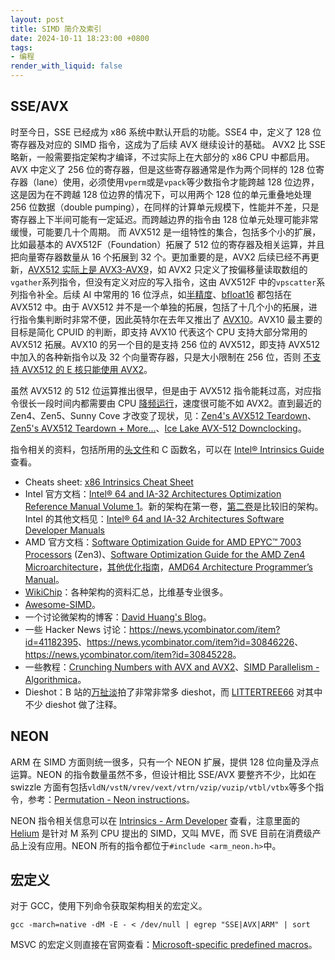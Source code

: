```yaml
---
layout: post
title: SIMD 简介及索引
date: 2024-10-11 18:23:00 +0800
tags: 
- 编程
render_with_liquid: false
---
```


## SSE/AVX

时至今日，SSE 已经成为 x86 系统中默认开启的功能。SSE4 中，定义了 128 位寄存器及对应的 SIMD 指令，这成为了后续 AVX 继续设计的基础。
AVX2 比 SSE 略新，一般需要指定架构才编译，不过实际上在大部分的 x86 CPU 中都启用。AVX 中定义了 256 位的寄存器，但是这些寄存器通常是作为两个同样的 128 位寄存器（lane）使用，必须使用`vperm`或是`vpack`等少数指令才能跨越 128 位边界，这是因为在不跨越 128 位边界的情况下，可以用两个 128 位的单元重叠地处理 256 位数据（double pumping），在同样的计算单元规模下，性能并不差，只是寄存器上下半间可能有一定延迟。而跨越边界的指令由 128 位单元处理可能非常缓慢，可能要几十个周期。
而 AVX512 是一组特性的集合，包括多个小的扩展，比如最基本的 AVX512F（Foundation）拓展了 512 位的寄存器及相关运算，并且把向量寄存器数量从 16 个拓展到 32 个。更加重要的是，AVX2 后续已经不再更新，[AVX512 实际上是 AVX3-AVX9](https://chipsandcheese.com/i/138977252/from-avx-to-avx-to-avx-to-avx)，如 AVX2 只定义了按偏移量读取数组的`vgather`系列指令，但没有定义对应的写入指令，这由 AVX512F 中的`vpscatter`系列指令补全。后续 AI 中常用的 16 位浮点，如[半精度](https://en.wikipedia.org/wiki/Half-precision_floating-point_format)、[bfloat16](https://en.wikipedia.org/wiki/Bfloat16_floating-point_format) 都包括在 AVX512 中。由于 AVX512 并不是一个单独的拓展，包括了十几个小的拓展，进行指令集判断时非常不便，因此英特尔在去年又推出了 [AVX10](https://cdrdv2-public.intel.com/784343/356368-intel-avx10-tech-paper.pdf)。AVX10 最主要的目标是简化 CPUID 的判断，即支持 AVX10 代表这个 CPU 支持大部分常用的 AVX512 拓展。AVX10 的另一个目的是支持 256 位的 AVX512，即支持 AVX512 中加入的各种新指令以及 32 个向量寄存器，只是大小限制在 256 位，否则 [不支持 AVX512 的 E 核只能使用 AVX2](https://www.anandtech.com/show/17047/the-intel-12th-gen-core-i912900k-review-hybrid-performance-brings-hybrid-complexity/2)。

虽然 AVX512 的 512 位运算推出很早，但是由于 AVX512 指令能耗过高，对应指令很长一段时间内都需要由 CPU [降频运行](https://lemire.me/blog/2018/09/07/avx-512-when-and-how-to-use-these-new-instructions/)，速度很可能不如 AVX2。直到最近的 Zen4、Zen5、Sunny Cove 才改变了现状，见：[Zen4's AVX512 Teardown](https://www.mersenneforum.org/node/21615?t=28102)、[Zen5's AVX512 Teardown + More...](http://www.numberworld.org/blogs/2024_8_7_zen5_avx512_teardown/)、[Ice Lake AVX-512 Downclocking](https://travisdowns.github.io/blog/2020/08/19/icl-avx512-freq.html)。

指令相关的资料，包括所用的[头文件](https://stackoverflow.com/a/11230437)和 C 函数名，可以在 [Intel® Intrinsics Guide](https://www.intel.com/content/www/us/en/docs/intrinsics-guide/index.html) 查看。

- Cheats sheet: [x86 Intrinsics Cheat Sheet](https://db.in.tum.de/~finis/x86-intrin-cheatsheet-v2.1.pdf)
- Intel 官方文档：[Intel® 64 and IA-32 Architectures Optimization Reference Manual Volume 1](https://www.intel.com/content/www/us/en/content-details/814198/intel-64-and-ia-32-architectures-optimization-reference-manual-volume-1.html)。新的架构在第一卷，[第二卷](https://www.intel.com/content/www/us/en/content-details/821614/optimizing-earlier-generations-of-intel-64-and-ia-32-processor-architectures-throughput-and-latency.html)是比较旧的架构。Intel 的其他文档见：[Intel® 64 and IA-32 Architectures Software Developer Manuals](https://www.intel.com/content/www/us/en/developer/articles/technical/intel-sdm.html)
- AMD 官方文档：[Software Optimization Guide for AMD EPYC™ 7003 Processors](https://www.amd.com/content/dam/amd/en/documents/epyc-technical-docs/software-optimization-guides/56665.zip) (Zen3)、[Software Optimization Guide for the AMD Zen4 Microarchitecture](https://www.amd.com/content/dam/amd/en/documents/epyc-technical-docs/software-optimization-guides/57647.zip)，[其他优化指南](https://www.amd.com/en/search/documentation/hub.html#sortCriteria=%40amd_release_date%20descending&f-amd_document_type=Software%20Optimization%20Guides)，[AMD64 Architecture Programmer’s Manual](https://www.amd.com/content/dam/amd/en/documents/processor-tech-docs/programmer-references/40332.pdf)。
- [WikiChip](https://en.wikichip.org/wiki/WikiChip)：各种架构的资料汇总，比维基专业很多。
- [Awesome-SIMD](https://github.com/awesome-simd/awesome-simd)。
- 一个讨论微架构的博客：[David Huang's Blog](https://blog.hjc.im/)。
- 一些 Hacker News 讨论：<https://news.ycombinator.com/item?id=41182395>、<https://news.ycombinator.com/item?id=30846226>、<https://news.ycombinator.com/item?id=30845228>。
- 一些教程：[Crunching Numbers with AVX and AVX2](https://www.codeproject.com/articles/874396/crunching-numbers-with-avx-and-avx)、[SIMD Parallelism - Algorithmica](https://en.algorithmica.org/hpc/simd/)。
- Dieshot：B 站的[万扯淡](https://space.bilibili.com/374034429)拍了非常非常多 dieshot，而 [LITTERTREE66](https://space.bilibili.com/381535123) 对其中不少 dieshot 做了注释。

## NEON

ARM 在 SIMD 方面则统一很多，只有一个 NEON 扩展，提供 128 位向量及浮点运算。NEON 的指令数量虽然不多，但设计相比 SSE/AVX 要整齐不少，比如在 swizzle 方面有包括`vldN/vstN/vrev/vext/vtrn/vzip/vuzip/vtbl/vtbx`等多个指令，参考：[Permutation - Neon instructions](https://developer.arm.com/documentation/102159/0400/Permutation---Neon-instructions)。

NEON 指令相关信息可以在 [Intrinsics - Arm Developer](https://developer.arm.com/architectures/instruction-sets/intrinsics/) 查看，注意里面的 [Helium](https://community.arm.com/arm-research/b/articles/posts/making-helium-why-not-just-add-neon) 是针对 M 系列 CPU 提出的 SIMD，又叫 MVE，而 SVE 目前在消费级产品上没有应用。NEON 所有的指令都位于`#include <arm_neon.h>`中。

## 宏定义

对于 GCC，使用下列命令获取架构相关的宏定义。
```
gcc -march=native -dM -E - < /dev/null | egrep "SSE|AVX|ARM" | sort
```

MSVC 的宏定义则直接在官网查看：[Microsoft-specific predefined macros](https://learn.microsoft.com/en-us/cpp/preprocessor/predefined-macros?view=msvc-170&redirectedfrom=MSDN#microsoft-specific-predefined-macros)。
